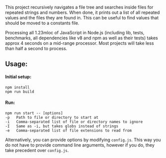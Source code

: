 This project recursively navigates a file tree and searches inside files for repeated strings and numbers. When done, it prints out a list of all repeated values and the files they are found in. This can be useful to find values that should be moved to a constants file.

Processing all 1.23mloc of JavaScript in Node.js (including lib, tests, benchmarks, all dependencies like v8 and npm as well as their tests) takes approx 4 seconds on a mid-range processor. Most projects will take less than half a second to process.

## Usage:

#### Initial setup:

```
npm install
npm run build
```

#### Run:

```
npm run start -- [options]
-p   Path to file or directory to start at
-i   Comma-separated list of file or directory names to ignore
-I   Same as -i, but takes globs instead of strings
-e   Comma-separated list of file extensions to read from
```

Alternatively, you can provide options by modifying `config.js`. This way you do not have to provide command line arguments, however if you do, they take precedent over `config.js`.

